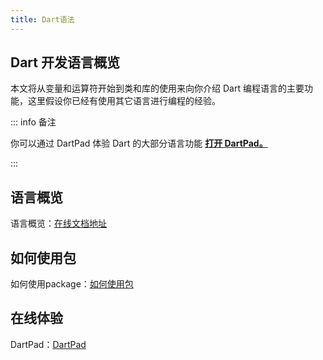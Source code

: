 ```yaml
---
title: Dart语法
---
```


## Dart 开发语言概览

本文将从变量和运算符开始到类和库的使用来向你介绍 Dart 编程语言的主要功能，这里假设你已经有使用其它语言进行编程的经验。

::: info 备注

你可以通过 DartPad 体验 Dart 的大部分语言功能 **[打开 DartPad。](https://dartpad.cn/)**

:::



## 语言概览

语言概览：[在线文档地址](https://dart.cn/guides/language/language-tour) 



## 如何使用包

如何使用package：[如何使用包](https://dart.cn/guides/packages)



## 在线体验

DartPad：[DartPad](https://dartpad.cn)

